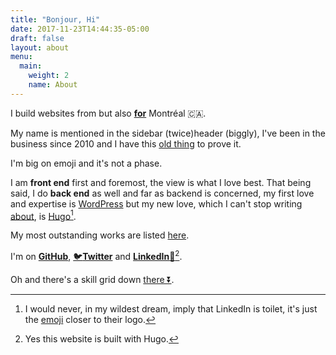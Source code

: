 ```yaml
---
title: "Bonjour, Hi"
date: 2017-11-23T14:44:35-05:00
draft: false
layout: about
menu:
  main:
    weight: 2
    name: About
---
```


I build websites from but also [**for**](/project_tags/mtl/) Montréal 🇨🇦.

My name is mentioned in the <span class="desktop-inline">sidebar (twice)</span><span class="mobile-inline tablet-inline">header (biggly)</span>, I've been in the business since 2010 and I have this [old thing](https://regisphilibert.com/2011/) to prove it.

I'm big on emoji and it's not a phase.

I am __front end__ first and foremost, the view is what I love best. That being said, I do __back end__ as well and far as backend is concerned, my first love and expertise is [WordPress](/project_tags/wordpress) but my new love, which I can't stop writing [about](/tags/hugo), is [Hugo](http://gohugo.io/)[^1].

My most outstanding works are listed [here](/).

I'm on <span class="black-color">[__GitHub__](https://github.com/regisphilibert)</span>, <span class="twitter-color">[🐦__Twitter__](https://twitter.com/regisphilibert)</span> and <span class="black-color">[__LinkedIn__🚾](https://www.linkedin.com/in/regisphilibert)</span>[^2].

Oh and there's a skill grid down [there ⏬](#skill-grid).

[^1]: I would never, in my wildest dream, imply that LinkedIn is toilet, it's just the [emoji](https://emojipedia.org/water-closet/) closer to their logo.

[^2]: Yes this website is built with Hugo.